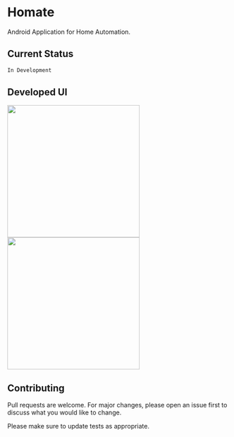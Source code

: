# Homate
Android Application for Home Automation.


## Current Status
```bash
In Development
```
## Developed UI

<p float="left">
  <img src="https://github.com/vedraj360/Homate/blob/master/Screenshots/Screenshot_1.png" width="300" />
  <img src="https://github.com/vedraj360/Homate/blob/master/Screenshots/Screenshot_2.png" width="300" /> 
</p>




## Contributing
Pull requests are welcome. For major changes, please open an issue first to discuss what you would like to change.

Please make sure to update tests as appropriate.

